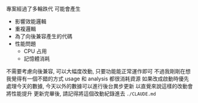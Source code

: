 專案經過了多輪跌代 可能會產生

- 影響效能邏輯
- 重複邏輯
- 為了向後兼容產生的代碼
- 性能問題
  - CPU 占用
  - 記憶體消耗

不需要考慮向後兼容, 可以大幅度改動, 只要功能能正常運作即可
不過我剛剛在想 我覺得有一個不錯的方式 usage 和 analysis 都很消耗資源
如果改成啟動時優先處理今天的數據, 今天以外的數據可以進行後台異步更新
以直覺來說這樣的改動會將性能提升
更新完畢後, 請記得將這個改動紀錄進去 `./CLAUDE.md`
